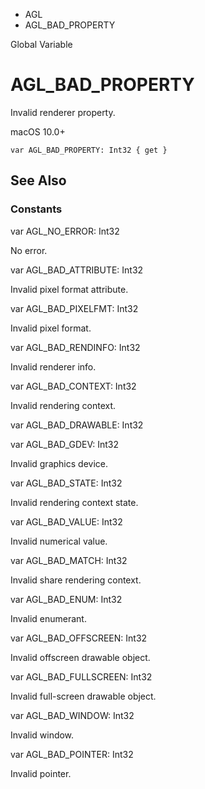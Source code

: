 

- AGL
-  AGL_BAD_PROPERTY 

Global Variable

# AGL_BAD_PROPERTY

Invalid renderer property.

macOS 10.0+

``` source
var AGL_BAD_PROPERTY: Int32 { get }
```

## See Also

### Constants

var AGL_NO_ERROR: Int32

No error.

var AGL_BAD_ATTRIBUTE: Int32

Invalid pixel format attribute.

var AGL_BAD_PIXELFMT: Int32

Invalid pixel format.

var AGL_BAD_RENDINFO: Int32

Invalid renderer info.

var AGL_BAD_CONTEXT: Int32

Invalid rendering context.

var AGL_BAD_DRAWABLE: Int32

var AGL_BAD_GDEV: Int32

Invalid graphics device.

var AGL_BAD_STATE: Int32

Invalid rendering context state.

var AGL_BAD_VALUE: Int32

Invalid numerical value.

var AGL_BAD_MATCH: Int32

Invalid share rendering context.

var AGL_BAD_ENUM: Int32

Invalid enumerant.

var AGL_BAD_OFFSCREEN: Int32

Invalid offscreen drawable object.

var AGL_BAD_FULLSCREEN: Int32

Invalid full-screen drawable object.

var AGL_BAD_WINDOW: Int32

Invalid window.

var AGL_BAD_POINTER: Int32

Invalid pointer.

